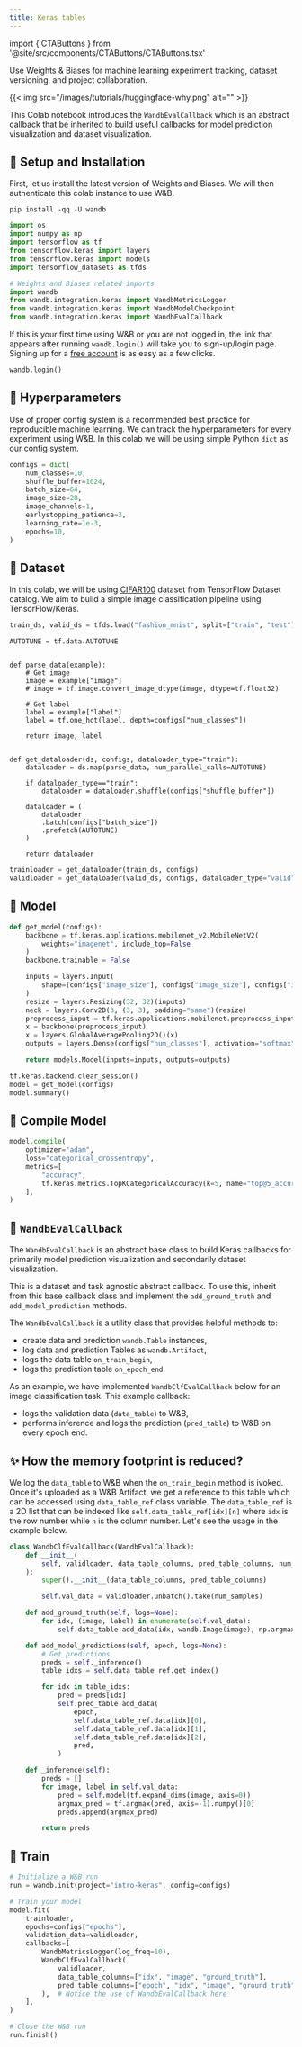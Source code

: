 ```yaml
---
title: Keras tables
---
```

import { CTAButtons } from '@site/src/components/CTAButtons/CTAButtons.tsx'

<CTAButtons colabLink='https://colab.research.google.com/github/wandb/examples/blob/master/colabs/keras/Use_WandbEvalCallback_in_your_Keras_workflow.ipynb'/>

Use Weights & Biases for machine learning experiment tracking, dataset versioning, and project collaboration.

{{< img src="/images/tutorials/huggingface-why.png" alt="" >}}

This Colab notebook introduces the `WandbEvalCallback` which is an abstract callback that be inherited to build useful callbacks for model prediction visualization and dataset visualization. 

## 🌴 Setup and Installation

First, let us install the latest version of Weights and Biases. We will then authenticate this colab instance to use W&B.


```shell
pip install -qq -U wandb
```


```python
import os
import numpy as np
import tensorflow as tf
from tensorflow.keras import layers
from tensorflow.keras import models
import tensorflow_datasets as tfds

# Weights and Biases related imports
import wandb
from wandb.integration.keras import WandbMetricsLogger
from wandb.integration.keras import WandbModelCheckpoint
from wandb.integration.keras import WandbEvalCallback
```

If this is your first time using W&B or you are not logged in, the link that appears after running `wandb.login()` will take you to sign-up/login page. Signing up for a [free account](https://wandb.ai/signup) is as easy as a few clicks.


```python
wandb.login()
```

## 🌳 Hyperparameters

Use of proper config system is a recommended best practice for reproducible machine learning. We can track the hyperparameters for every experiment using W&B. In this colab we will be using simple Python `dict` as our config system.


```python
configs = dict(
    num_classes=10,
    shuffle_buffer=1024,
    batch_size=64,
    image_size=28,
    image_channels=1,
    earlystopping_patience=3,
    learning_rate=1e-3,
    epochs=10,
)
```

## 🍁 Dataset

In this colab, we will be using [CIFAR100](https://www.tensorflow.org/datasets/catalog/cifar100) dataset from TensorFlow Dataset catalog. We aim to build a simple image classification pipeline using TensorFlow/Keras.


```python
train_ds, valid_ds = tfds.load("fashion_mnist", split=["train", "test"])
```


```
AUTOTUNE = tf.data.AUTOTUNE


def parse_data(example):
    # Get image
    image = example["image"]
    # image = tf.image.convert_image_dtype(image, dtype=tf.float32)

    # Get label
    label = example["label"]
    label = tf.one_hot(label, depth=configs["num_classes"])

    return image, label


def get_dataloader(ds, configs, dataloader_type="train"):
    dataloader = ds.map(parse_data, num_parallel_calls=AUTOTUNE)

    if dataloader_type=="train":
        dataloader = dataloader.shuffle(configs["shuffle_buffer"])
      
    dataloader = (
        dataloader
        .batch(configs["batch_size"])
        .prefetch(AUTOTUNE)
    )

    return dataloader
```


```python
trainloader = get_dataloader(train_ds, configs)
validloader = get_dataloader(valid_ds, configs, dataloader_type="valid")
```

## 🎄 Model


```python
def get_model(configs):
    backbone = tf.keras.applications.mobilenet_v2.MobileNetV2(
        weights="imagenet", include_top=False
    )
    backbone.trainable = False

    inputs = layers.Input(
        shape=(configs["image_size"], configs["image_size"], configs["image_channels"])
    )
    resize = layers.Resizing(32, 32)(inputs)
    neck = layers.Conv2D(3, (3, 3), padding="same")(resize)
    preprocess_input = tf.keras.applications.mobilenet.preprocess_input(neck)
    x = backbone(preprocess_input)
    x = layers.GlobalAveragePooling2D()(x)
    outputs = layers.Dense(configs["num_classes"], activation="softmax")(x)

    return models.Model(inputs=inputs, outputs=outputs)
```


```python
tf.keras.backend.clear_session()
model = get_model(configs)
model.summary()
```

## 🌿 Compile Model


```python
model.compile(
    optimizer="adam",
    loss="categorical_crossentropy",
    metrics=[
        "accuracy",
        tf.keras.metrics.TopKCategoricalAccuracy(k=5, name="top@5_accuracy"),
    ],
)
```

## 💫 `WandbEvalCallback`

The `WandbEvalCallback` is an abstract base class to build Keras callbacks for primarily model prediction visualization and secondarily dataset visualization.

This is a dataset and task agnostic abstract callback. To use this, inherit from this base callback class and implement the `add_ground_truth` and `add_model_prediction` methods.

The `WandbEvalCallback` is a utility class that provides helpful methods to:

- create data and prediction `wandb.Table` instances,
- log data and prediction Tables as `wandb.Artifact`,
- logs the data table `on_train_begin`,
- logs the prediction table `on_epoch_end`.

As an example, we have implemented `WandbClfEvalCallback` below for an image classification task. This example callback:
- logs the validation data (`data_table`) to W&B,
- performs inference and logs the prediction (`pred_table`) to W&B on every epoch end.


## ✨ How the memory footprint is reduced?

We log the `data_table` to W&B when the `on_train_begin` method is ivoked. Once it's uploaded as a W&B Artifact, we get a reference to this table which can be accessed using `data_table_ref` class variable. The `data_table_ref` is a 2D list that can be indexed like `self.data_table_ref[idx][n]` where `idx` is the row number while `n` is the column number. Let's see the usage in the example below.

```python
class WandbClfEvalCallback(WandbEvalCallback):
    def __init__(
        self, validloader, data_table_columns, pred_table_columns, num_samples=100
    ):
        super().__init__(data_table_columns, pred_table_columns)

        self.val_data = validloader.unbatch().take(num_samples)

    def add_ground_truth(self, logs=None):
        for idx, (image, label) in enumerate(self.val_data):
            self.data_table.add_data(idx, wandb.Image(image), np.argmax(label, axis=-1))

    def add_model_predictions(self, epoch, logs=None):
        # Get predictions
        preds = self._inference()
        table_idxs = self.data_table_ref.get_index()

        for idx in table_idxs:
            pred = preds[idx]
            self.pred_table.add_data(
                epoch,
                self.data_table_ref.data[idx][0],
                self.data_table_ref.data[idx][1],
                self.data_table_ref.data[idx][2],
                pred,
            )

    def _inference(self):
        preds = []
        for image, label in self.val_data:
            pred = self.model(tf.expand_dims(image, axis=0))
            argmax_pred = tf.argmax(pred, axis=-1).numpy()[0]
            preds.append(argmax_pred)

        return preds
```

## 🌻 Train


```python
# Initialize a W&B run
run = wandb.init(project="intro-keras", config=configs)

# Train your model
model.fit(
    trainloader,
    epochs=configs["epochs"],
    validation_data=validloader,
    callbacks=[
        WandbMetricsLogger(log_freq=10),
        WandbClfEvalCallback(
            validloader,
            data_table_columns=["idx", "image", "ground_truth"],
            pred_table_columns=["epoch", "idx", "image", "ground_truth", "prediction"],
        ),  # Notice the use of WandbEvalCallback here
    ],
)

# Close the W&B run
run.finish()
```
